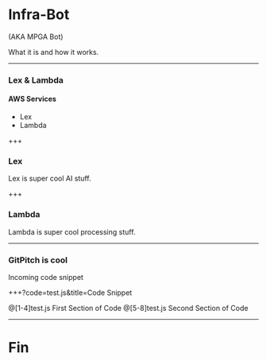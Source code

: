 # Infra-Bot
(AKA MPGA Bot)

What it is and how it works.

---
### Lex & Lambda
#### AWS Services
- Lex
- Lambda

+++
### Lex

Lex is super cool AI stuff.

+++
### Lambda

Lambda is super cool processing stuff.

---
### GitPitch is cool

Incoming code snippet

+++?code=test.js&title=Code Snippet

@[1-4]test.js First Section of Code
@[5-8]test.js Second Section of Code

---
# Fin